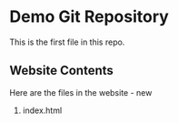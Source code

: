 # Demo Git Repository

This is the first file in this repo.



## Website Contents

Here are the files in the website - new

1. index.html

